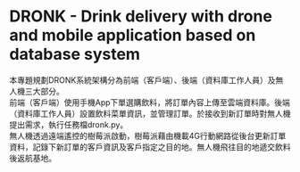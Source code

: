 # DRONK - Drink delivery with drone and mobile application based on database system
本專題規劃DRONK系統架構分為前端（客戶端）、後端（資料庫工作人員）及無人機三大部分。  
前端（客戶端）使用手機App下單選購飲料，將訂單內容上傳至雲端資料庫。後端（資料庫工作人員）設置飲料菜單資訊，並管理訂單。於接收到新訂單時對無人機提出需求，執行任務檔dronk.py。  
無人機透過遠端遙控的樹莓派啟動，樹莓派藉由機載4G行動網路從後台更新訂單資料，記錄下新訂單的客戶資訊及客戶指定之目的地。無人機飛往目的地遞交飲料後返航基地。
